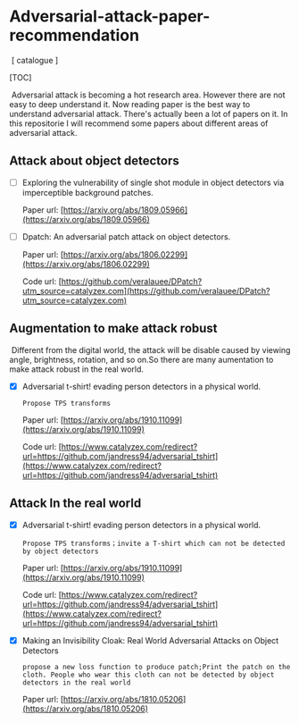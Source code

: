 <h1>Adversarial-attack-paper-recommendation</h1>

​	[ catalogue ]

[TOC]

​	Adversarial attack is becoming a hot research area. However there are not easy to deep understand it. Now reading paper is the best way to understand adversarial attack. There's actually been a lot of papers on it. In this repositorie I will recommend some papers about different areas of adversarial attack. 

## Attack about object detectors

- [ ] Exploring the vulnerability of single shot module in object detectors via imperceptible background patches.

  Paper url: [https://arxiv.org/abs/1809.05966](https://arxiv.org/abs/1809.05966)

- [ ] Dpatch: An adversarial patch attack on object detectors. 

  Paper url: [https://arxiv.org/abs/1806.02299](https://arxiv.org/abs/1806.02299)

  Code url: [https://github.com/veralauee/DPatch?utm_source=catalyzex.com](https://github.com/veralauee/DPatch?utm_source=catalyzex.com)

## Augmentation to make attack robust

​	Different from the digital world, the attack will be disable caused by viewing angle, brightness, rotation, and so on.So there are many aumentation to make attack robust in the real world.

- [x] Adversarial t-shirt! evading person detectors in a physical world.

  `Propose TPS transforms`

  Paper url: [https://arxiv.org/abs/1910.11099](https://arxiv.org/abs/1910.11099)

  Code url: [https://www.catalyzex.com/redirect?url=https://github.com/jandress94/adversarial_tshirt](https://www.catalyzex.com/redirect?url=https://github.com/jandress94/adversarial_tshirt)

## Attack In the real world

- [x] Adversarial t-shirt! evading person detectors in a physical world.

  `Propose TPS transforms；invite a T-shirt which can not be detected by object detectors`

  Paper url: [https://arxiv.org/abs/1910.11099](https://arxiv.org/abs/1910.11099)

  Code url: [https://www.catalyzex.com/redirect?url=https://github.com/jandress94/adversarial_tshirt](https://www.catalyzex.com/redirect?url=https://github.com/jandress94/adversarial_tshirt)

- [x] Making an Invisibility Cloak: Real World Adversarial Attacks on Object Detectors

  `propose a new loss function to produce patch;Print the patch on the cloth. People who wear this cloth can not be detected by object detectors in the real world`

  Paper url: [https://arxiv.org/abs/1810.05206](https://arxiv.org/abs/1810.05206)

  













